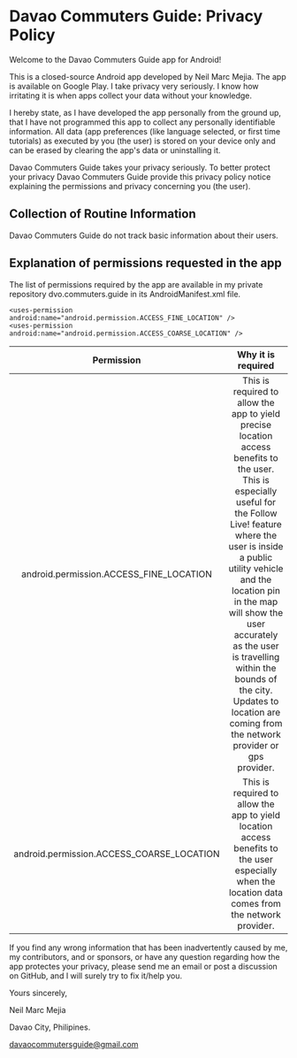 # Davao Commuters Guide: Privacy Policy

Welcome to the Davao Commuters Guide app for Android! 

This is a closed-source Android app developed by Neil Marc Mejia. The app is available on Google Play. I take privacy very seriously. I know how irritating it is when apps collect your data without your knowledge. 

I hereby state, as I have developed the app personally from the ground up, that I have not programmed this app to collect any personally identifiable information. All data (app preferences (like language selected, or first time tutorials) as executed by you (the user) is stored on your device only and can be erased by clearing the app's data or uninstalling it.



Davao Commuters Guide takes your privacy seriously. To better protect your privacy Davao Commuters Guide provide this privacy policy notice explaining the permissions and privacy concerning you (the user).



## Collection of Routine Information


Davao Commuters Guide do not track basic information about their users. 



## Explanation of permissions requested in the app
The list of permissions required by the app are available in my private repository dvo.commuters.guide in its AndroidManifest.xml file.


```
<uses-permission android:name="android.permission.ACCESS_FINE_LOCATION" />
<uses-permission android:name="android.permission.ACCESS_COARSE_LOCATION" />
```


| Permission | Why it is required  
| :---:   | :---: 
| android.permission.ACCESS_FINE_LOCATION | This is required to allow the app to yield precise location access benefits to the user. This is especially useful for the Follow Live! feature where the user is inside a public utility vehicle and the location pin in the map will show the user accurately as the user is travelling within the bounds of the city. Updates to location are coming from the network provider or gps provider.
| android.permission.ACCESS_COARSE_LOCATION | This is required to allow the app to yield location access benefits to the user especially when the location data comes from the network provider.



If you find any wrong information that has been inadvertently caused by me, my contributors, and or sponsors, or have any question regarding how the app protectes your privacy, please send me an email or post a discussion on GitHub, and I will surely try to fix it/help you.


Yours sincerely,

Neil Marc Mejia

Davao City, Philipines.

davaocommutersguide@gmail.com

